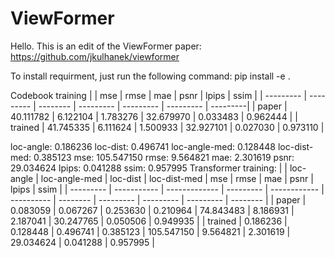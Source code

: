 # ViewFormer

Hello. 
This is an edit of the ViewFormer paper: https://github.com/jkulhanek/viewformer

To install requirment, just run the following command:
pip install -e .


Codebook training
|           |    mse    |   rmse   |     mae   |    psnr   |   lpips   |   ssim   |
| --------- | --------- | -------- | --------- | --------- | --------- | ---------|
| paper     | 40.111782 | 6.122104 | 1.783276  | 32.679970 | 0.033483  | 0.962444 |
| trained   | 41.745335 | 6.111624 | 1.500933  | 32.927101 | 0.027030  | 0.973110 |

loc-angle: 0.186236
    loc-dist: 0.496741
    loc-angle-med: 0.128448
    loc-dist-med: 0.385123
    mse: 105.547150
    rmse: 9.564821
    mae: 2.301619
    psnr: 29.034624
    lpips: 0.041288
    ssim: 0.957995
Transformer training: 
|           |  loc-angle  | loc-angle-med |  loc-dist | loc-dist-med |    mse     |   rmse   |     mae   |    psnr   |   lpips   |   ssim   |
| --------- | ----------- | ------------- | --------- | ------------ | ---------- | -------- | --------- | --------- | --------- | -------- |
| paper     |  0.083059   |   0.067267    | 0.253630  |   0.210964   | 74.843483  | 8.186931 | 2.187041  | 30.247765 | 0.050506  | 0.949935 |
| trained   |  0.186236   |   0.128448    | 0.496741  |   0.385123   | 105.547150 | 9.564821 | 2.301619  | 29.034624 | 0.041288  | 0.957995 |  
